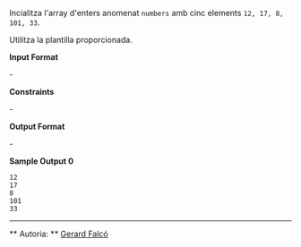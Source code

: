 Incialitza l'array d'enters anomenat `numbers` amb cinc elements
`12, 17, 8, 101, 33`.

Utilitza la plantilla proporcionada.

**Input Format**

\-

**Constraints**

\-

**Output Format**

\-

**Sample Output 0**

    12
    17
    8
    101
    33

----------

** Autoria: **
[Gerard Falcó](https://github.com/gerardfp)

